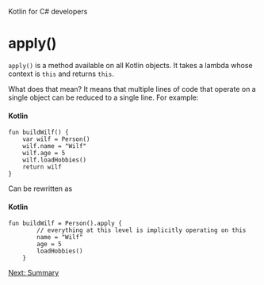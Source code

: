 Kotlin for C# developers
# apply()
`apply()` is a method available on all Kotlin objects. It takes a lambda whose context is `this` and returns `this`.

What does that mean? It means that multiple lines of code that operate on a single object can be reduced to a single line. For example:

#### Kotlin
```
fun buildWilf() {
	var wilf = Person()
	wilf.name = "Wilf"
	wilf.age = 5
	wilf.loadHobbies()
	return wilf
}
```

Can be rewritten as

#### Kotlin
```
fun buildWilf = Person().apply {
		// everything at this level is implicitly operating on this
	    name = "Wilf"
	    age = 5
	    loadHobbies()
	}
```

[Next: Summary](06-summary.md)
